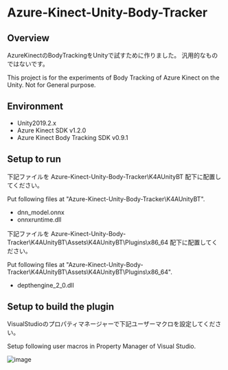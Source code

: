 # Azure-Kinect-Unity-Body-Tracker

## Overview

AzureKinectのBodyTrackingをUnityで試すために作りました。
汎用的なものではないです。

This project is for the experiments of Body Tracking of Azure Kinect on the Unity.
Not for General purpose.

## Environment

* Unity2019.2.x
* Azure Kinect SDK v1.2.0
* Azure Kinect Body Tracking SDK v0.9.1

## Setup to run

下記ファイルを Azure-Kinect-Unity-Body-Tracker\K4AUnityBT 配下に配置してください。

Put following files at "Azure-Kinect-Unity-Body-Tracker\K4AUnityBT".

* dnn_model.onnx
* onnxruntime.dll


下記ファイルを Azure-Kinect-Unity-Body-Tracker\K4AUnityBT\Assets\K4AUnityBT\Plugins\x86_64 配下に配置してください。

Put following files at "Azure-Kinect-Unity-Body-Tracker\K4AUnityBT\Assets\K4AUnityBT\Plugins\x86_64".

* depthengine_2_0.dll

## Setup to build the plugin

VisualStudioのプロパティマネージャーで下記ユーザーマクロを設定してください。

Setup following user macros in Property Manager of Visual Studio.

![image](https://user-images.githubusercontent.com/530182/61995780-d7fa5b00-b0c7-11e9-9efd-8d7d3534c5eb.png)
